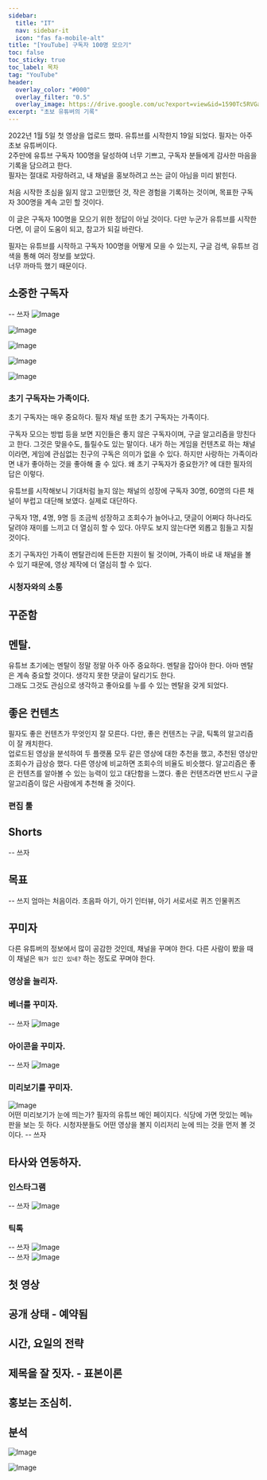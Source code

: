 ```yaml
---
sidebar:
  title: "IT"
  nav: sidebar-it
  icon: "fas fa-mobile-alt"
title: "[YouTube] 구독자 100명 모으기"
toc: false
toc_sticky: true
toc_label: 목차
tag: "YouTube"
header:
  overlay_color: "#000"
  overlay_filter: "0.5"
  overlay_image: https://drive.google.com/uc?export=view&id=1590Tc5RVGa4XGUOcu7sWUuXurqT8ekvW
excerpt: "초보 유튜버의 기록"
---
```

2022년 1월 5일 첫 영상을 업로드 했따. 유튜브를 시작한지 19일 되었다. 필자는 아주 초보 유튜버이다.  
2주만에 유튜브 구독자 100명을 달성하여 너무 기쁘고, 구독자 분들에게 감사한 마음을 기록을 담으려고 한다.  
필자는 절대로 자랑하려고, 내 채널을 홍보하려고 쓰는 글이 아님을 미리 밝힌다.  

처음 시작한 초심을 잃지 않고 고민했던 것, 작은 경험을 기록하는 것이며, 목표한 구독자 300명을 계속 고민 할 것이다.  

이 글은 구독자 100명을 모으기 위한 정답이 아닐 것이다. 다만 누군가 유튜브를 시작한다면, 이 글이 도움이 되고, 참고가 되길 바란다. 

필자는 유튜브를 시작하고 구독자 100명을 어떻게 모을 수 있는지, 구글 검색, 유튜브 검색을 통해 여러 정보를 보았다.  
너무 까마득 했기 때문이다.

## 소중한 구독자
-- 쓰자
![Image](https://drive.google.com/uc?export=view&id=1jomp5IozxveczL3RxPhDPWSVTxqeXzl9)

![Image](https://drive.google.com/uc?export=view&id=1fKGlw6-beXbmKDEZlutMOBXhySuBH8OJ)

![Image](https://drive.google.com/uc?export=view&id=1RLIicTPUelQIE_OBvW4qAInChdoV6lxf)

![Image](https://drive.google.com/uc?export=view&id=166dwDTecWVrcLmSiyYct90C67i_HVFeN)

![Image](https://drive.google.com/uc?export=view&id=1aD4IZRkdpjeUFdXbQdj2y9LwnLTYTRvg)

### 초기 구독자는 가족이다.
초기 구독자는 매우 중요하다. 필자 채널 또한 초기 구독자는 가족이다.  

구독자 모으는 방법 등을 보면 지인들은 좋지 않은 구독자이며, 구글 알고리즘을 망친다고 한다. 그것은 맞을수도, 틀릴수도 있는 말이다. 내가 하는 게임을 컨텐츠로 하는 채널이라면, 게임에 관심없는 친구의 구독은 의미가 없을 수 있다. 하지만 사랑하는 가족이라면 내가 좋아하는 것을 좋아해 줄 수 있다. 왜 초기 구독자가 중요한가? 에 대한 필자의 답은 이렇다.

유튜브를 시작해보니 기대처럼 늘지 않는 채널의 성장에 구독자 30명, 60명의 다른 채널이 부럽고 대단해 보였다. 실제로 대단하다.  

구독자 1명, 4명, 9명 등 조금씩 성장하고 조회수가 늘어나고, 댓글이 어쩌다 하나라도 달려야 재미를 느끼고 더 열심히 할 수 있다. 아무도 보지 않는다면 외롭고 힘들고 지칠 것이다.  

초기 구독자인 가족이 멘탈관리에 든든한 지원이 될 것이며, 가족이 바로 내 채널을 볼 수 있기 때문에, 영상 제작에 더 열심히 할 수 있다.

### 시청자와의 소통

## 꾸준함

## 멘탈.
유튜브 초기에는 멘탈이 정말 정말 아주 아주 중요하다.
멘탈을 잡아야 한다. 
아마 멘탈은 계속 중요할 것이다. 생각지 못한 댓글이 달리기도 한다.  
그래도 그것도 관심으로 생각하고 좋아요를 누를 수 있는 멘탈을 갖게 되었다.  

## 좋은 컨텐츠
필자도 좋은 컨텐츠가 무엇인지 잘 모른다. 다만, 좋은 컨텐츠는 구글, 틱톡의 알고리즘이 잘 캐치한다.    
업로드된 영상을 분석하여 두 플랫폼 모두 같은 영상에 대한 추천을 했고,
추천된 영상만 조회수가 급상승 했다. 다른 영상에 비교하면 조회수의 비율도 비슷했다. 
알고리즘은 좋은 컨텐츠를 알아볼 수 있는 능력이 있고 대단함을 느꼈다.
좋은 컨텐츠라면 반드시 구글 알고리즘이 많은 사람에게 추천해 줄 것이다.

### 편집 툴

## Shorts
-- 쓰자

## 목표
-- 쓰지
엄마는 처음이라.
초음파 아기,
아기 인터뷰,
아기 서로서로 퀴즈
인물퀴즈


## 꾸미자
다른 유튜버의 정보에서 많이 공감한 것인데, 채널을 꾸며야 한다. 다른 사람이 봤을 때 이 채널은 `뭐가 있긴 있네?` 하는 정도로 꾸며야 한다. 
### 영상을 늘리자.
 
### 베너를 꾸미자.
-- 쓰자
![Image](https://drive.google.com/uc?export=view&id=1CPajywCH5HJyFJEzWspYDDEVR2w_x25L)
 
### 아이콘을 꾸미자.
-- 쓰자
![Image](https://drive.google.com/uc?export=view&id=19gvwd071-uo2Fre7I5eIzJzUpYsybZ4x)
 
### 미리보기를 꾸미자.
![Image](https://drive.google.com/uc?export=view&id=11J01XTqgtnJ3-dbeCYoJj2l2z50hmLkd)  
어떤 미리보기가 눈에 띄는가? 필자의 유튜브 메인 페이지다. 식당에 가면 맛있는 메뉴판을 보는 듯 하다. 시청자분들도 어떤 영상을 볼지 이리저리 눈에 띄는 것을 먼저 볼 것이다. 
-- 쓰자

## 타사와 연동하자.
### 인스타그램
-- 쓰자
![Image](https://drive.google.com/uc?export=view&id=1m09JV9mZ8kogqPdCDx0rDd3G0KethsEp)
### 틱톡
-- 쓰자
![Image](https://drive.google.com/uc?export=view&id=12c8hjDL_y1YsiStbQZiyUKwOfk7SeQqa)  
-- 쓰자
![Image](https://drive.google.com/uc?export=view&id=1vwg1hqHuGGqX3iYYpkfcZL50WjOwQ2Aq)


## 첫 영상


## 공개 상태 - 예약됨

## 시간, 요일의 전략

## 제목을 잘 짓자. - 표본이론

## 홍보는 조심히.


## 분석
![Image](https://drive.google.com/uc?export=view&id=1nm0QF3fPt5WvphuArmO4IA6V5HrfOCgu)

![Image](https://drive.google.com/uc?export=view&id=1hwrX3z8XyUVmpNM8EnhQBq0HWkfCTDFt)
